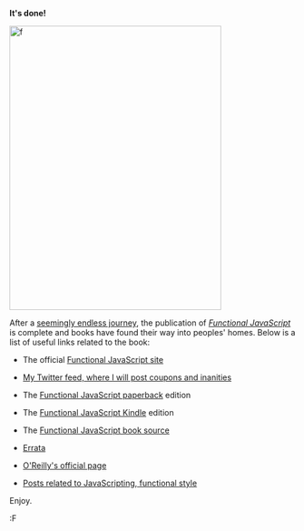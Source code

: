 **It's done!**

<a href="http://www.flickr.com/photos/mefogus/9078626356/" title="f by fogus.me, on Flickr"><img src="http://farm6.staticflickr.com/5479/9078626356_8d5f0facb7.jpg" width="373" height="500" alt="f"></a>

After a [seemingly endless journey](http://blog.fogus.me/2013/03/20/fun-js/), the publication of *[Functional JavaScript](http://www.functionaljavascript.com)* is complete and books have found their way into peoples' homes.  Below is a list of useful links related to the book:

* The official [Functional JavaScript site](http://www.functionaljavascript.com)

* [My Twitter feed, where I will post coupons and inanities](http://www.twitter.com/fogus)

* The [Functional JavaScript paperback](http://www.amazon.com/Functional-JavaScript-Introducing-Programming-Underscore-js/dp/1449360726/?tag=fogus-20) edition

* The [Functional JavaScript Kindle](http://www.amazon.com/Functional-JavaScript-ebook/dp/B00D624AQO/?tag=fogus-20) edition

* The [Functional JavaScript book source](https://github.com/funjs/book-source)

* [Errata](http://oreilly.com/catalog/errata.csp?isbn=0636920028857)

* <a href="http://www.jdoqocy.com/click-7084759-11260198?url=http://shop.oreilly.com/product/0636920028857.do" target="_top">O'Reilly's official page</a>

* [Posts related to JavaScripting, functional style](http://blog.fogus.me/tag/fun.js)

Enjoy.

:F
